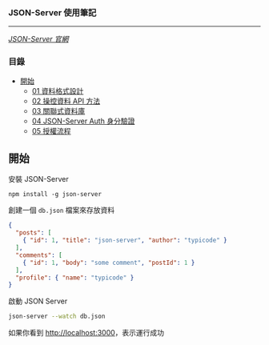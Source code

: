 ### JSON-Server 使用筆記
---
[_JSON-Server 官網_](https://github.com/typicode/json-server)

### 目錄

- [開始](#開始)
  - [01 資料格式設計](./doc/01%20資料格式設計.md)
  - [02 操控資料 API 方法](./doc/02%20操控資料API方法.md)
  - [03 關聯式資料庫](./doc/03%20關聯式資料庫.md)
  - [04 JSON-Server Auth 身分驗證](./doc/04%20JSON-Server%20Auth%20身分驗證.md)
  - [05 授權流程](./doc/05%20授權流程.md)

## 開始

安裝 JSON-Server

```
npm install -g json-server
```

創建一個 `db.json` 檔案來存放資料

```json
{
  "posts": [
    { "id": 1, "title": "json-server", "author": "typicode" }
  ],
  "comments": [
    { "id": 1, "body": "some comment", "postId": 1 }
  ],
  "profile": { "name": "typicode" }
}
```

啟動 JSON Server

```bash
json-server --watch db.json
```

如果你看到 [http://localhost:3000](http://localhost:3000)，表示運行成功